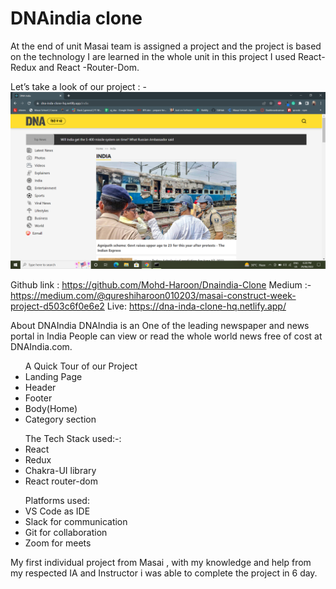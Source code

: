 # DNAindia clone
At the end of unit Masai team is assigned a project and the project is based on the technology I are learned in the whole unit in this project I used React- Redux and React -Router-Dom.


Let’s take a look of our project : -
![image](https://github.com/Mohd-Haroon/Dnaindia-Clone/blob/main/dnaindia-clone/Screenshot%20(1413).png)


Github link : https://github.com/Mohd-Haroon/Dnaindia-Clone
Medium :- https://medium.com/@qureshiharoon010203/masai-construct-week-project-d503c6f0e6e2
Live: https://dna-inda-clone-hq.netlify.app/

About DNAIndia 
DNAIndia is an One of the leading newspaper and news portal in India
People can view or read the whole world news free of cost at DNAIndia.com.

<ul>
A Quick Tour of our Project
  <li>Landing Page</li>
   <li>Header</li>
  <li>Footer</li>
  <li>Body(Home)</li> 
  <li>Category section</li>
</ul>
<p></p>

<ul>The Tech Stack used:-:
  <li>React</li>
  <li>Redux</li> 
  <li>Chakra-UI library</li>
  <li>React router-dom</li>
</ul>

<ul>Platforms used:
  <li>VS Code as IDE</li>
   <li>Slack for communication</li> 
  <li>Git for collaboration</li> 
  <li>Zoom for meets</li>
</ul>

My first individual project from Masai , with my knowledge and help from my respected IA and Instructor i was able to complete the project in 6 day.
